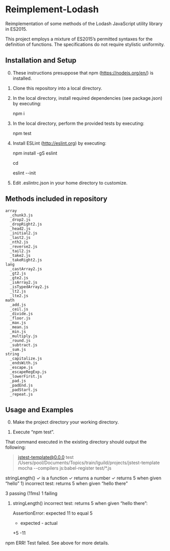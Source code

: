 # Reimplement-Lodash

Reimplementation of some methods of the Lodash JavaScript utility library in ES2015.

This project employs a mixture of ES2015’s permitted syntaxes for the
definition of functions. The specifications do not require stylistic
uniformity.

## Installation and Setup

0. These instructions presuppose that npm (https://nodejs.org/en/) is installed.

1. Clone this repository into a local directory.

2. In the local directory, install required dependencies (see package.json) by executing:

    npm i

3. In the local directory, perform the provided tests by executing:

    npm test

4. Install ESLint (http://eslint.org) by executing:

    npm install -gS eslint

    cd

    eslint --init

5. Edit .eslintrc.json in your home directory to customize.

## Methods included in repository

```
array
  _chunk3.js
  _drop2.js
  _dropRight2.js
  _head2.js
  _initial2.js
  _last2.js
  _nth2.js
  _reverse2.js
  _tail2.js
  _take2.js
  _takeRight2.js
lang
  _castArray2.js
  _gt2.js
  _gte2.js
  _isArray2.js
  _isTypedArray2.js
  _lt2.js
  _lte2.js
math
  _add.js
  _ceil.js
  _divide.js
  _floor.js
  _max.js
  _mean.js
  _min.js
  _multiply.js
  _round.js
  _subtract.js
  _sum.js
string
  _capitalize.js
  _endsWith.js
  _escape.js
  _escapeRegExp.js
  _lowerFirst.js
  _pad.js
  _padEnd.js
  _padStart.js
  _repeat.js
```

## Usage and Examples

0. Make the project directory your working directory.

1. Execute “npm test”.

That command executed in the existing directory should output the following:

> jstest-template@0.0.0 test /Users/pool/Documents/Topics/train/lguild/projects/jstest-template
> mocha --compilers js:babel-register test/*.js

  stringLength()
    ✓ is a function
    ✓ returns a number
    ✓ returns 5 when given “hello”
    1) incorrect test: returns 5 when given “hello there”

  3 passing (11ms)
  1 failing

  1) stringLength() incorrect test: returns 5 when given “hello there”:

      AssertionError: expected 11 to equal 5
      + expected - actual

      +5
      -11

npm ERR! Test failed.  See above for more details.
